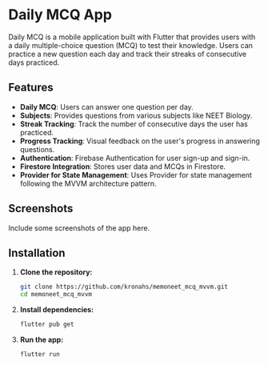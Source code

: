 # Daily MCQ App

Daily MCQ is a mobile application built with Flutter that provides users with a daily multiple-choice question (MCQ) to test their knowledge. Users can practice a new question each day and track their streaks of consecutive days practiced.

## Features

- **Daily MCQ**: Users can answer one question per day.
- **Subjects**: Provides questions from various subjects like NEET Biology.
- **Streak Tracking**: Track the number of consecutive days the user has practiced.
- **Progress Tracking**: Visual feedback on the user's progress in answering questions.
- **Authentication**: Firebase Authentication for user sign-up and sign-in.
- **Firestore Integration**: Stores user data and MCQs in Firestore.
- **Provider for State Management**: Uses Provider for state management following the MVVM architecture pattern.

## Screenshots

Include some screenshots of the app here.

## Installation

1. **Clone the repository:**

    ```bash
    git clone https://github.com/kronahs/memoneet_mcq_mvvm.git
    cd memoneet_mcq_mvvm
    ```

2. **Install dependencies:**

    ```bash
    flutter pub get
    ```

3. **Run the app:**

    ```bash
    flutter run
    ```


